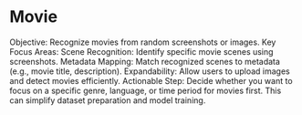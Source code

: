 # Movie

Objective: Recognize movies from random screenshots or images.
Key Focus Areas:
Scene Recognition: Identify specific movie scenes using screenshots.
Metadata Mapping: Match recognized scenes to metadata (e.g., movie title, description).
Expandability: Allow users to upload images and detect movies efficiently.
Actionable Step: Decide whether you want to focus on a specific genre, language, or time period for movies first. This can simplify dataset preparation and model training.
